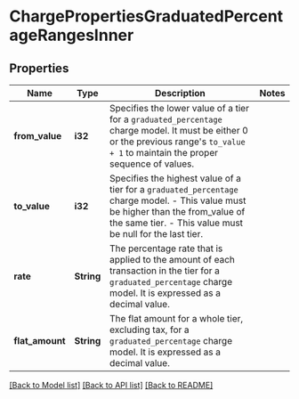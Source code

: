 # ChargePropertiesGraduatedPercentageRangesInner

## Properties

Name | Type | Description | Notes
------------ | ------------- | ------------- | -------------
**from_value** | **i32** | Specifies the lower value of a tier for a `graduated_percentage` charge model. It must be either 0 or the previous range's `to_value + 1` to maintain the proper sequence of values. | 
**to_value** | **i32** | Specifies the highest value of a tier for a `graduated_percentage` charge model. - This value must be higher than the from_value of the same tier. - This value must be null for the last tier. | 
**rate** | **String** | The percentage rate that is applied to the amount of each transaction in the tier for a `graduated_percentage` charge model. It is expressed as a decimal value. | 
**flat_amount** | **String** | The flat amount for a whole tier, excluding tax, for a `graduated_percentage` charge model. It is expressed as a decimal value. | 

[[Back to Model list]](../README.md#documentation-for-models) [[Back to API list]](../README.md#documentation-for-api-endpoints) [[Back to README]](../README.md)


